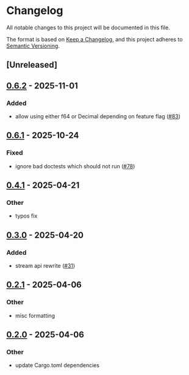 # Changelog

All notable changes to this project will be documented in this file.

The format is based on [Keep a Changelog](https://keepachangelog.com/en/1.0.0/),
and this project adheres to [Semantic Versioning](https://semver.org/spec/v2.0.0.html).

## [Unreleased]

## [0.6.2](https://github.com/roberts-pumpurs/betfair-adapter-rs/compare/betfair-xml-parser-v0.6.1...betfair-xml-parser-v0.6.2) - 2025-11-01

### Added

- allow using either f64 or Decimal depending on feature flag ([#83](https://github.com/roberts-pumpurs/betfair-adapter-rs/pull/83))

## [0.6.1](https://github.com/roberts-pumpurs/betfair-adapter-rs/compare/betfair-xml-parser-v0.6.0...betfair-xml-parser-v0.6.1) - 2025-10-24

### Fixed

- ignore bad doctests which should not run ([#78](https://github.com/roberts-pumpurs/betfair-adapter-rs/pull/78))

## [0.4.1](https://github.com/roberts-pumpurs/betfair-adapter-rs/compare/betfair-xml-parser-v0.4.0...betfair-xml-parser-v0.4.1) - 2025-04-21

### Other

- typos fix

## [0.3.0](https://github.com/roberts-pumpurs/betfair-adapter-rs/compare/betfair-xml-parser-v0.2.1...betfair-xml-parser-v0.3.0) - 2025-04-20

### Added

- stream api rewrite ([#31](https://github.com/roberts-pumpurs/betfair-adapter-rs/pull/31))

## [0.2.1](https://github.com/roberts-pumpurs/betfair-adapter-rs/compare/betfair-xml-parser-v0.2.0...betfair-xml-parser-v0.2.1) - 2025-04-06

### Other

- misc formatting

## [0.2.0](https://github.com/roberts-pumpurs/betfair-adapter-rs/compare/betfair-xml-parser-v0.1.2...betfair-xml-parser-v0.2.0) - 2025-04-06

### Other

- update Cargo.toml dependencies
